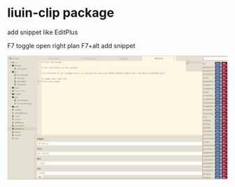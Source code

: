 # liuin-clip package
add snippet like EditPlus


F7 toggle open right plan
F7+alt add snippet

![A screenshot of your package](des.png)
